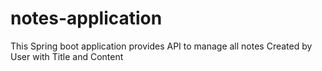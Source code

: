 # notes-application
This Spring boot application provides API to manage all notes Created by User with Title and Content
